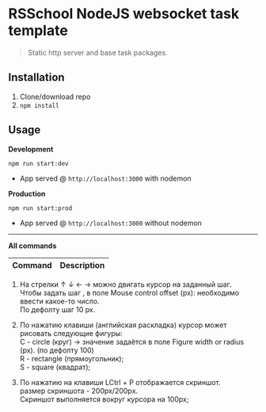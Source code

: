 # RSSchool NodeJS websocket task template
> Static http server and base task packages.

## Installation
1. Clone/download repo
2. `npm install`

## Usage
**Development**

`npm run start:dev`

* App served @ `http://localhost:3000` with nodemon

**Production**

`npm run start:prod`

* App served @ `http://localhost:3000` without nodemon

---

**All commands**

Command | Description
--- | ---
1) На стрелки ↑ ↓ ← → можно двигать курсор на заданный шаг.   
Чтобы задать шаг , в поле Mouse control offset (px): необходимо ввести какое-то число.   
По дефолту шаг 10 px.  

2) По нажатию клавиши (английская раскладка) курсор может рисовать следующие фигуры:  
C - circle (круг) -> значение задаётся в поле Figure width or radius (px). (по дефолту 100)  
R - rectangle (прямоугольник);  
S - square (квадрат);

3) По нажатию на клавиши LCtrl + P отображается скриншот.  
размер скриншота - 200px/200pх.  
Скриншот выполняется вокруг курсора на 100px;  